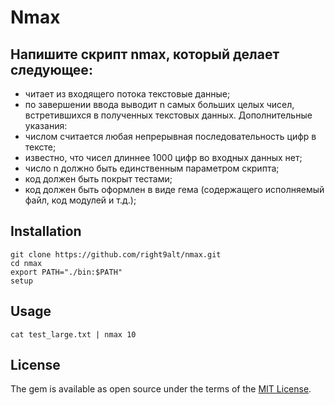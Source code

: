 # Nmax

## Напишите скрипт nmax, который делает следующее:
* читает из входящего потока текстовые данные;
* по завершении ввода выводит n самых больших целых чисел, встретившихся в
полученных текстовых данных.
Дополнительные указания:
* числом считается любая непрерывная последовательность цифр в тексте;
* известно, что чисел длиннее 1000 цифр во входных данных нет;
* число n должно быть единственным параметром скрипта;
* код должен быть покрыт тестами;
* код должен быть оформлен в виде гема (содержащего исполняемый файл, код
модулей и т.д.);


## Installation
```
git clone https://github.com/right9alt/nmax.git
cd nmax
export PATH="./bin:$PATH"
setup
```
## Usage
```
cat test_large.txt | nmax 10
```
## License

The gem is available as open source under the terms of the [MIT License](http://opensource.org/licenses/MIT).
